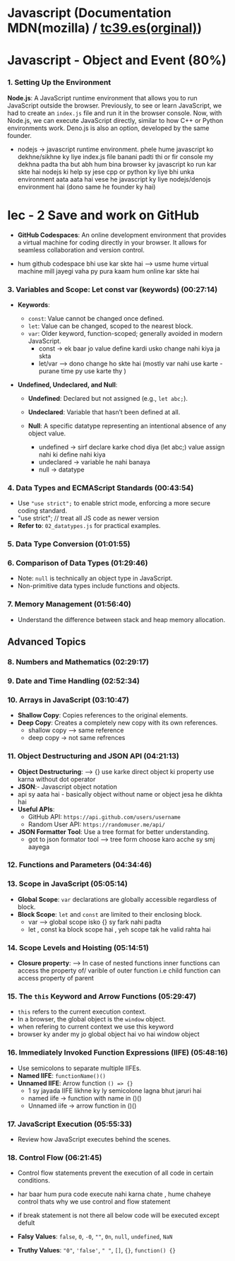 # Javascript (Documentation MDN(mozilla) / [tc39.es(orginal)](https://tc39.es/ecma262/#sec-ecmascript-standard-built-in-objects))

# Javascript - Object and Event (80%)

### 1. Setting Up the Environment

**Node.js**: A JavaScript runtime environment that allows you to run JavaScript outside the browser. Previously, to see or learn JavaScript, we had to create an `index.js` file and run it in the browser console. Now, with Node.js, we can execute JavaScript directly, similar to how C++ or Python environments work. Deno.js is also an option, developed by the same founder.

- nodejs -> javascript runtime environment. phele hume javascript ko dekhne/sikhne ky liye index.js file banani padti thi or fir console my dekhna padta tha but abh hum bina browser ky javascript ko run kar skte hai nodejs ki help sy jese cpp or python ky liye bhi unka environment aata aata hai vese he javascript ky liye nodejs/denojs environment hai (dono same he founder ky hai)

# lec - 2 Save and work on GitHub

- **GitHub Codespaces**: An online development environment that provides a virtual machine for coding directly in your browser. It allows for seamless collaboration and version control.

- hum github codespace bhi use kar skte hai --> usme hume virtual machine mill jayegi vaha py pura kaam hum online kar skte hai

### 3. Variables and Scope: Let const var (keywords) (00:27:14)  

- **Keywords**:
  - `const`: Value cannot be changed once defined.
  - `let`: Value can be changed, scoped to the nearest block.
  - `var`: Older keyword, function-scoped; generally avoided in modern JavaScript.
    - const -> ek baar jo value define kardi usko change nahi kiya ja skta
    - let/var --> dono change ho skte hai (mostly var nahi use karte - purane time py use karte thy )

- **Undefined, Undeclared, and Null**:
  - **Undefined**: Declared but not assigned (e.g., `let abc;`).
  - **Undeclared**: Variable that hasn’t been defined at all.
  - **Null**: A specific datatype representing an intentional absence of any object value.

    - undefined -> sirf declare karke chod diya (let abc;) value assign nahi ki define nahi kiya
    - undeclared -> variable he nahi banaya
    - null -> datatype

### 4. Data Types and ECMAScript Standards (00:43:54)

- Use `"use strict";` to enable strict mode, enforcing a more secure coding standard.
- "use strict"; // treat all JS code as newer version
- **Refer to**: `02_datatypes.js` for practical examples.

### 5. Data Type Conversion (01:01:55)

### 6. Comparison of Data Types (01:29:46)

- Note: `null` is technically an object type in JavaScript.
- Non-primitive data types include functions and objects.

### 7. Memory Management (01:56:40)

- Understand the difference between stack and heap memory allocation.

## Advanced Topics

### 8. Numbers and Mathematics (02:29:17)

### 9. Date and Time Handling (02:52:34)

### 10. Arrays in JavaScript (03:10:47)

- **Shallow Copy**: Copies references to the original elements.
- **Deep Copy**: Creates a completely new copy with its own references.
  - shallow copy --> same reference
  - deep copy -> not same refrences


### 11. Object Destructuring and JSON API (04:21:13)

- **Object Destructuring**: --> {} use karke direct object ki property use karna without dot operator 
- **JSON**:- Javascript object notation
- api sy aata hai - basically object without name or object jesa he dikhta hai
- **Useful APIs**:
  - GitHub API: `https://api.github.com/users/username`
  - Random User API: `https://randomuser.me/api/`
- **JSON Formatter Tool**: Use a tree format for better understanding.
  - got to json formator tool --> tree form choose karo acche sy smj aayega


### 12. Functions and Parameters (04:34:46)

### 13. Scope in JavaScript (05:05:14)

- **Global Scope**: `var` declarations are globally accessible regardless of block.
- **Block Scope**: `let` and `const` are limited to their enclosing block.
  - var --> global scope isko {} sy fark nahi padta
  - let , const ka block scope hai , yeh scope tak he valid rahta hai


### 14. Scope Levels and Hoisting (05:14:51)
- **Closure property**:  --> In case of nested functions inner functions can access the property of/ varible of outer function i.e child function can access property of parent

### 15. The `this` Keyword and Arrow Functions (05:29:47)

- `this` refers to the current execution context.
- In a browser, the global object is the `window` object.
- when refering to current context we use this keyword
- browser ky ander my jo global object hai vo hai window object


### 16. Immediately Invoked Function Expressions (IIFE) (05:48:16)
- Use semicolons to separate multiple IIFEs.
- **Named IIFE**: `functionName()()`
- **Unnamed IIFE**: Arrow function `() => {}`
  - 1 sy jayada IIFE likhne ky ly semicolone lagna bhut jaruri hai
  - named iife -> function with name in ()()
  - Unnamed iife -> arrow function in ()()

### 17. JavaScript Execution (05:55:33)

- Review how JavaScript executes behind the scenes.

### 18. Control Flow (06:21:45)
- Control flow statements prevent the execution of all code in certain conditions.
- har baar hum pura code execute nahi karna chate , hume chaheye control thats why we use control and flow statement
- if break statement is not there all below code will be executed except defult

- **Falsy Values**: `false`, `0`, `-0`, `""`, `0n`, `null`, `undefined`, `NaN`
- **Truthy Values**: `"0"`, `'false'`, `" "`, `[]`, `{}`, `function() {}`
